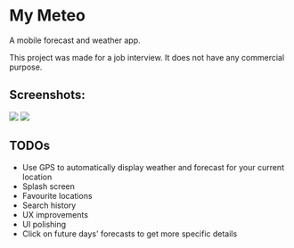 # My Meteo

A mobile forecast and weather app.

This project was made for a job interview. It does not have any commercial purpose.

## Screenshots:

![](https://i.imgur.com/7ZQxV77.png=100px)
![](https://i.imgur.com/bgkP0Dt.png=100px)

## TODOs
* Use GPS to automatically display weather and forecast for your current location
* Splash screen
* Favourite locations
* Search history
* UX improvements
* UI polishing
* Click on future days' forecasts to get more specific details
